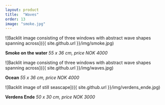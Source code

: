 ```yaml
---
layout: product
title:  "Waves"
order: 13
image: "smoke.jpg"
---
```


![Backlit image consisting of three windows with abstract wave shapes spanning across]({{ site.github.url }}/img/smoke.jpg)

**Smoke on the water** *55 x 36 cm, price NOK 4000*

![Backlit image consisting of three windows with abstract wave shapes spanning across]({{ site.github.url }}/img/waves.jpg)

**Ocean** *55 x 36 cm, price NOK 4000*

![Backlit image of still seascape]({{ site.github.url }}/img/verdens_ende.jpg)

**Verdens Ende** *50 x 30 cm, price NOK 3000*
